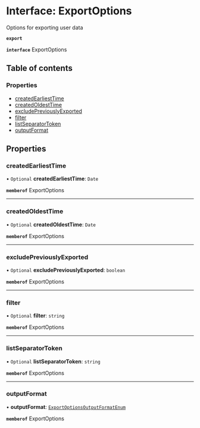# Interface: ExportOptions

Options for exporting user data

**`export`**

**`interface`** ExportOptions

## Table of contents

### Properties

- [createdEarliestTime](ExportOptions.md#createdearliesttime)
- [createdOldestTime](ExportOptions.md#createdoldesttime)
- [excludePreviouslyExported](ExportOptions.md#excludepreviouslyexported)
- [filter](ExportOptions.md#filter)
- [listSeparatorToken](ExportOptions.md#listseparatortoken)
- [outputFormat](ExportOptions.md#outputformat)

## Properties

### createdEarliestTime

• `Optional` **createdEarliestTime**: `Date`

**`memberof`** ExportOptions

___

### createdOldestTime

• `Optional` **createdOldestTime**: `Date`

**`memberof`** ExportOptions

___

### excludePreviouslyExported

• `Optional` **excludePreviouslyExported**: `boolean`

**`memberof`** ExportOptions

___

### filter

• `Optional` **filter**: `string`

**`memberof`** ExportOptions

___

### listSeparatorToken

• `Optional` **listSeparatorToken**: `string`

**`memberof`** ExportOptions

___

### outputFormat

• **outputFormat**: [`ExportOptionsOutputFormatEnum`](../enums/ExportOptionsOutputFormatEnum.md)

**`memberof`** ExportOptions
